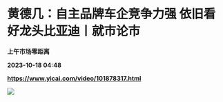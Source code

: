 # 黄德几：自主品牌车企竞争力强 依旧看好龙头比亚迪丨就市论市
**上午市场零距离**

**2023-10-18 04:48**

**https://www.yicai.com/video/101878317.html**

![](http://imgcdn.yicai.com/vms-new/2023/10/21b24cb8-ad76-4d7f-ad18-789cc8a323db_TNuc.jpg)